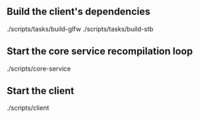 ## Build the client's dependencies

./scripts/tasks/build-glfw
./scripts/tasks/build-stb


## Start the core service recompilation loop

./scripts/core-service


## Start the client

./scripts/client
